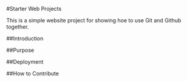 #Starter Web Projects

This is a simple website project for showing hoe to use Git and Github together.

##Introduction

##Purpose

##Deployment

##How to Contribute